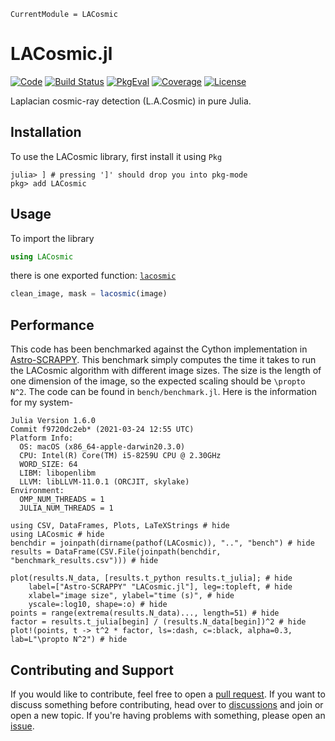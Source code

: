 ```@meta
CurrentModule = LACosmic
```

# LACosmic.jl

[![Code](https://img.shields.io/badge/Code-GitHub-black.svg)](https://github.com/JuliaAstro/LACosmic.jl)
[![Build Status](https://github.com/JuliaAstro/LACosmic.jl/workflows/CI/badge.svg?branch=main)](https://github.com/JuliaAstro/LACosmic.jl/actions)
[![PkgEval](https://juliaci.github.io/NanosoldierReports/pkgeval_badges/L/LACosmic.svg)](https://juliaci.github.io/NanosoldierReports/pkgeval_badges/report.html)
[![Coverage](https://codecov.io/gh/JuliaAstro/LACosmic.jl/branch/main/graph/badge.svg)](https://codecov.io/gh/JuliaAstro/LACosmic.jl)
[![License](https://img.shields.io/badge/License-BSD-yellow.svg)](https://opensource.org/licenses/BSD-3-Clause)

Laplacian cosmic-ray detection (L.A.Cosmic) in pure Julia.

## Installation

To use the LACosmic library, first install it using `Pkg`

```julia-repl
julia> ] # pressing ']' should drop you into pkg-mode
pkg> add LACosmic
```

## Usage

To import the library

```julia
using LACosmic
```

there is one exported function: [`lacosmic`](@ref)

```julia
clean_image, mask = lacosmic(image)
```

## Performance

This code has been benchmarked against the Cython implementation in [Astro-SCRAPPY](https://github.com/astropy/astroscrappy). This benchmark simply computes the time it takes to run the LACosmic algorithm with different image sizes. The size is the length of one dimension of the image, so the expected scaling should be ``\propto N^2``. The code can be found in `bench/benchmark.jl`. Here is the information for my system-

```plain
Julia Version 1.6.0
Commit f9720dc2eb* (2021-03-24 12:55 UTC)
Platform Info:
  OS: macOS (x86_64-apple-darwin20.3.0)
  CPU: Intel(R) Core(TM) i5-8259U CPU @ 2.30GHz
  WORD_SIZE: 64
  LIBM: libopenlibm
  LLVM: libLLVM-11.0.1 (ORCJIT, skylake)
Environment:
  OMP_NUM_THREADS = 1
  JULIA_NUM_THREADS = 1
```

```@example
using CSV, DataFrames, Plots, LaTeXStrings # hide
using LACosmic # hide
benchdir = joinpath(dirname(pathof(LACosmic)), "..", "bench") # hide
results = DataFrame(CSV.File(joinpath(benchdir, "benchmark_results.csv"))) # hide

plot(results.N_data, [results.t_python results.t_julia]; # hide
    label=["Astro-SCRAPPY" "LACosmic.jl"], leg=:topleft, # hide
    xlabel="image size", ylabel="time (s)", # hide
    yscale=:log10, shape=:o) # hide
points = range(extrema(results.N_data)..., length=51) # hide
factor = results.t_julia[begin] / (results.N_data[begin])^2 # hide
plot!(points, t -> t^2 * factor, ls=:dash, c=:black, alpha=0.3, lab=L"\propto N^2") # hide

```

## Contributing and Support

If you would like to contribute, feel free to open a [pull request](https://github.com/JuliaAstro/LACosmic.jl/pulls). If you want to discuss something before contributing, head over to [discussions](https://github.com/JuliaAstro/LACosmic.jl/discussions) and join or open a new topic. If you're having problems with something, please open an [issue](https://github.com/JuliaAstro/LACosmic.jl/issues).

